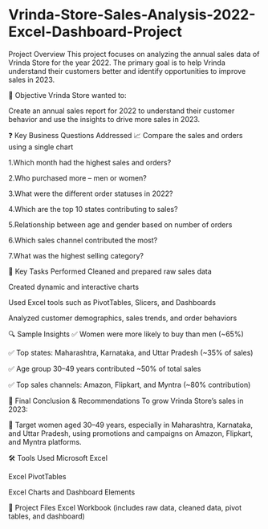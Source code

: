 # Vrinda-Store-Sales-Analysis-2022-Excel-Dashboard-Project

Project Overview
This project focuses on analyzing the annual sales data of Vrinda Store for the year 2022. The primary goal is to help Vrinda understand their customers better and identify opportunities to improve sales in 2023.


🎯 Objective
Vrinda Store wanted to:


Create an annual sales report for 2022 to understand their customer behavior and use the insights to drive more sales in 2023.


❓ Key Business Questions Addressed
📈 Compare the sales and orders using a single chart

1.Which month had the highest sales and orders?

2.Who purchased more – men or women?

3.What were the different order statuses in 2022?

4.Which are the top 10 states contributing to sales?

5.Relationship between age and gender based on number of orders

6.Which sales channel contributed the most?

7.What was the highest selling category?


🧹 Key Tasks Performed
Cleaned and prepared raw sales data

Created dynamic and interactive charts

Used Excel tools such as PivotTables, Slicers, and Dashboards

Analyzed customer demographics, sales trends, and order behaviors


🔍 Sample Insights
✅ Women were more likely to buy than men (~65%)

✅ Top states: Maharashtra, Karnataka, and Uttar Pradesh (~35% of sales)

✅ Age group 30–49 years contributed ~50% of total sales

✅ Top sales channels: Amazon, Flipkart, and Myntra (~80% contribution)


📌 Final Conclusion & Recommendations
To grow Vrinda Store’s sales in 2023:

🎯 Target women aged 30–49 years, especially in Maharashtra, Karnataka, and Uttar Pradesh, using promotions and campaigns on Amazon, Flipkart, and Myntra platforms.


🛠 Tools Used
Microsoft Excel

Excel PivotTables

Excel Charts and Dashboard Elements

📁 Project Files
Excel Workbook (includes raw data, cleaned data, pivot tables, and dashboard)
